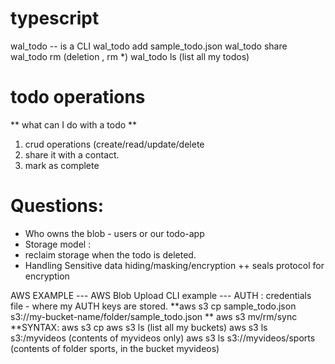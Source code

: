 
# typescript
wal_todo -- is a CLI
wal_todo add <wallet-spec> sample_todo.json <path of blob on the platform>
wal_todo share <blob-id or todo-id> <another address>
wal_todo rm <blob-id or todo-id> (deletion , rm *)
wal_todo ls (list all my todos)


# todo operations
** what can I do with a todo **
1. crud operations (create/read/update/delete
2. share it with a contact.
3. mark as complete

# Questions:
+ Who owns the blob - users or our todo-app
+ Storage model :
+ reclaim storage when the todo is deleted.  
+ Handling Sensitive data hiding/masking/encryption 
++ seals protocol for encryption



AWS EXAMPLE 
--- AWS Blob Upload CLI example
--- AUTH : credentials file - where my AUTH keys are stored.
**aws s3 cp sample_todo.json s3://my-bucket-name/folder/sample_todo.json
** aws s3 mv/rm/sync <folder> <remote-folder>
**SYNTAX: aws s3 cp <local-path> <path of blob on the platform>
aws s3 ls (list all my buckets)
aws s3 ls s3:/myvideos (contents of myvideos only)
aws s3 ls s3://myvideos/sports (contents of folder sports, in the bucket myvideos)


